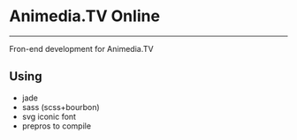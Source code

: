 # Animedia.TV Online
---

Fron-end development for Animedia.TV

## Using
- jade
- sass (scss+bourbon)
- svg iconic font
- prepros to compile